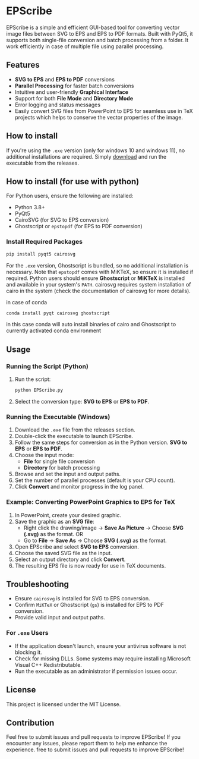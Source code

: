 # EPScribe

EPScribe is a simple and efficient GUI-based tool for converting vector image files between SVG to EPS and EPS to PDF formats. Built with PyQt5, it supports both single-file conversion and batch processing from a folder. It work efficiently in case of multiple file using parallel processing.
## Features

* **SVG to EPS** and **EPS to PDF** conversions
* **Parallel Processing** for faster batch conversions
* Intuitive and user-friendly **Graphical Interface**
* Support for both **File Mode** and **Directory Mode**
* Error logging and status messages
* Easily convert SVG files from PowerPoint to EPS for seamless use in TeX projects which helps to conserve the vector properties of the image.

## How to install

If you're using the `.exe` version (only for windows 10 and windows 11), no additional installations are required. Simply [download](https://github.com/RakhulR/EPScribe/releases/download/v1.1/EPScribe.exe) and run the executable from the releases.

## How to install (for use with python)
For Python users, ensure the following are installed:

- Python 3.8+
- PyQt5
- CairoSVG (for SVG to EPS conversion)
- Ghostscript or `epstopdf` (for EPS to PDF conversion)

### Install Required Packages

```bash
pip install pyqt5 cairosvg
```

For the `.exe` version, Ghostscript is bundled, so no additional installation is necessary. Note that `epstopdf` comes with MiKTeX, so ensure it is installed if required. Python users should ensure **Ghostscript** or **MiKTeX** is installed and available in your system's `PATH`. cairosvg requires system installation of cairo in the system (check the documentation of cairosvg for more details).

in case of conda

```bash
conda install pyqt cairosvg ghostscript
```
in this case conda will auto install binaries of cairo and Ghostscript to currently activated conda environment

## Usage

### Running the Script (Python)

1. Run the script:
   ```bash
   python EPScribe.py
   ```
2. Select the conversion type: **SVG to EPS** or **EPS to PDF**.

### Running the Executable (Windows)

1. Download the `.exe` file from the releases section.
2. Double-click the executable to launch EPScribe.
3. Follow the same steps for conversion as in the Python version.
   **SVG to EPS** or **EPS to PDF**.
4. Choose the input mode:
   - **File** for single file conversion
   - **Directory** for batch processing
5. Browse and set the input and output paths.
6. Set the number of parallel processes (default is your CPU count).
7. Click **Convert** and monitor progress in the log panel.

### Example: Converting PowerPoint Graphics to EPS for TeX  

1. In PowerPoint, create your desired graphic.  
2. Save the graphic as an **SVG file**:
   - Right click the drawing/image → **Save As Picture** → Choose **SVG (.svg)** as the format. 
   OR
   - Go to **File** → **Save As** → Choose **SVG (.svg)** as the format.  
3. Open EPScribe and select **SVG to EPS** conversion.  
4. Choose the saved SVG file as the input.  
5. Select an output directory and click **Convert**.  
6. The resulting EPS file is now ready for use in TeX documents.  


## Troubleshooting

- Ensure `cairosvg` is installed for SVG to EPS conversion.
- Confirm `MiKTeX` or Ghostscript (`gs`)  is installed for EPS to PDF conversion.
- Provide valid input and output paths.

### For `.exe` Users

- If the application doesn't launch, ensure your antivirus software is not blocking it.
- Check for missing DLLs. Some systems may require installing Microsoft Visual C++ Redistributable.
- Run the executable as an administrator if permission issues occur.

## License

This project is licensed under the MIT License.

## Contribution

Feel free to submit issues and pull requests to improve EPScribe! If you encounter any issues, please report them to help me enhance the experience. free to submit issues and pull requests to improve EPScribe!

